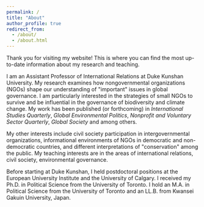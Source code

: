 ```yaml
---
permalink: /
title: "About"
author_profile: true
redirect_from:
  - /about/
  - /about.html
---
```



Thank you for visiting my website! This is where you can find the most up-to-date information about my research and teaching. 

I am an Assistant Professor of International Relations at Duke Kunshan University. My research examines how nongovernmental organizations (NGOs) shape our understanding of "important" issues in global governance. I am particularly interested in the strategies of small NGOs to survive and be influential in the governance of biodiversity and climate change. My work has been published (or forthcoming) in *International Studies Quarterly*, *Global Environmental Politics*, *Nonprofit and Voluntary Sector Quarterly*, *Global Society* and among others.

My other interests include civil society participation in intergovernmental organizations, informational environments of NGOs in democratic and non-democratic countries, and different interpretations of "conservation" among the public. My teaching interests are in the areas of international relations, civil society, environmental governance.

Before starting at Duke Kunshan, I held postdoctoral positions at the European University Institute and the University of Calgary. I received my Ph.D. in Political Science from the University of Toronto. I hold an M.A. in Political Science from the University of Toronto and an LL.B. from Kwansei Gakuin University, Japan.
